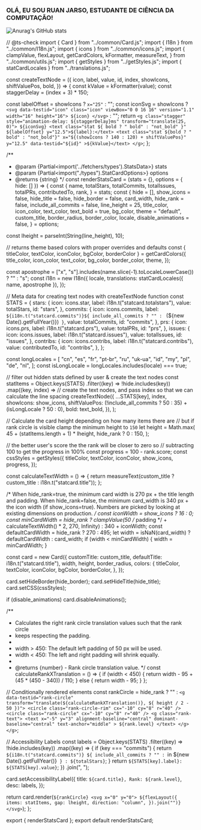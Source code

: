 ### OLÁ, EU SOU RUAN JARSO, ESTUDANTE DE CIÊNCIA DA COMPUTAÇÃO! 

![Anurag's GitHub stats](https://github-readme-stats.vercel.app/api?username=ruanjarso&theme=github_dark&show_icons=true)

// @ts-check
import { Card } from "../common/Card.js";
import { I18n } from "../common/I18n.js";
import { icons } from "../common/icons.js";
import {
  clampValue,
  flexLayout,
  getCardColors,
  kFormatter,
  measureText,
} from "../common/utils.js";
import { getStyles } from "../getStyles.js";
import { statCardLocales } from "../translations.js";

const createTextNode = ({
  icon,
  label,
  value,
  id,
  index,
  showIcons,
  shiftValuePos,
  bold,
}) => {
  const kValue = kFormatter(value);
  const staggerDelay = (index + 3) * 150;

  const labelOffset = showIcons ? `x="25"` : "";
  const iconSvg = showIcons
    ? `
    <svg data-testid="icon" class="icon" viewBox="0 0 16 16" version="1.1" width="16" height="16">
      ${icon}
    </svg>
  `
    : "";
  return `
    <g class="stagger" style="animation-delay: ${staggerDelay}ms" transform="translate(25, 0)">
      ${iconSvg}
      <text class="stat ${
        bold ? " bold" : "not_bold"
      }" ${labelOffset} y="12.5">${label}:</text>
      <text
        class="stat ${bold ? " bold" : "not_bold"}"
        x="${(showIcons ? 140 : 120) + shiftValuePos}"
        y="12.5"
        data-testid="${id}"
      >${kValue}</text>
    </g>
  `;
};

/**
 * @param {Partial<import('../fetchers/types').StatsData>} stats
 * @param {Partial<import("./types").StatCardOptions>} options
 * @returns {string}
 */
const renderStatsCard = (stats = {}, options = { hide: [] }) => {
  const {
    name,
    totalStars,
    totalCommits,
    totalIssues,
    totalPRs,
    contributedTo,
    rank,
  } = stats;
  const {
    hide = [],
    show_icons = false,
    hide_title = false,
    hide_border = false,
    card_width,
    hide_rank = false,
    include_all_commits = false,
    line_height = 25,
    title_color,
    icon_color,
    text_color,
    text_bold = true,
    bg_color,
    theme = "default",
    custom_title,
    border_radius,
    border_color,
    locale,
    disable_animations = false,
  } = options;

  const lheight = parseInt(String(line_height), 10);

  // returns theme based colors with proper overrides and defaults
  const { titleColor, textColor, iconColor, bgColor, borderColor } =
    getCardColors({
      title_color,
      icon_color,
      text_color,
      bg_color,
      border_color,
      theme,
    });

  const apostrophe = ["x", "s"].includes(name.slice(-1).toLocaleLowerCase())
    ? ""
    : "s";
  const i18n = new I18n({
    locale,
    translations: statCardLocales({ name, apostrophe }),
  });

  // Meta data for creating text nodes with createTextNode function
  const STATS = {
    stars: {
      icon: icons.star,
      label: i18n.t("statcard.totalstars"),
      value: totalStars,
      id: "stars",
    },
    commits: {
      icon: icons.commits,
      label: `${i18n.t("statcard.commits")}${
        include_all_commits ? "" : ` (${new Date().getFullYear()})`
      }`,
      value: totalCommits,
      id: "commits",
    },
    prs: {
      icon: icons.prs,
      label: i18n.t("statcard.prs"),
      value: totalPRs,
      id: "prs",
    },
    issues: {
      icon: icons.issues,
      label: i18n.t("statcard.issues"),
      value: totalIssues,
      id: "issues",
    },
    contribs: {
      icon: icons.contribs,
      label: i18n.t("statcard.contribs"),
      value: contributedTo,
      id: "contribs",
    },
  };

  const longLocales = [
    "cn",
    "es",
    "fr",
    "pt-br",
    "ru",
    "uk-ua",
    "id",
    "my",
    "pl",
    "de",
    "nl",
  ];
  const isLongLocale = longLocales.includes(locale) === true;

  // filter out hidden stats defined by user & create the text nodes
  const statItems = Object.keys(STATS)
    .filter((key) => !hide.includes(key))
    .map((key, index) =>
      // create the text nodes, and pass index so that we can calculate the line spacing
      createTextNode({
        ...STATS[key],
        index,
        showIcons: show_icons,
        shiftValuePos:
          (!include_all_commits ? 50 : 35) + (isLongLocale ? 50 : 0),
        bold: text_bold,
      }),
    );

  // Calculate the card height depending on how many items there are
  // but if rank circle is visible clamp the minimum height to `150`
  let height = Math.max(
    45 + (statItems.length + 1) * lheight,
    hide_rank ? 0 : 150,
  );

  // the better user's score the the rank will be closer to zero so
  // subtracting 100 to get the progress in 100%
  const progress = 100 - rank.score;
  const cssStyles = getStyles({
    titleColor,
    textColor,
    iconColor,
    show_icons,
    progress,
  });

  const calculateTextWidth = () => {
    return measureText(custom_title ? custom_title : i18n.t("statcard.title"));
  };

  /*
    When hide_rank=true, the minimum card width is 270 px + the title length and padding.
    When hide_rank=false, the minimum card_width is 340 px + the icon width (if show_icons=true).
    Numbers are picked by looking at existing dimensions on production.
  */
  const iconWidth = show_icons ? 16 : 0;
  const minCardWidth = hide_rank
    ? clampValue(50 /* padding */ + calculateTextWidth() * 2, 270, Infinity)
    : 340 + iconWidth;
  const defaultCardWidth = hide_rank ? 270 : 495;
  let width = isNaN(card_width) ? defaultCardWidth : card_width;
  if (width < minCardWidth) {
    width = minCardWidth;
  }

  const card = new Card({
    customTitle: custom_title,
    defaultTitle: i18n.t("statcard.title"),
    width,
    height,
    border_radius,
    colors: {
      titleColor,
      textColor,
      iconColor,
      bgColor,
      borderColor,
    },
  });

  card.setHideBorder(hide_border);
  card.setHideTitle(hide_title);
  card.setCSS(cssStyles);

  if (disable_animations) card.disableAnimations();

  /**
   * Calculates the right rank circle translation values such that the rank circle
   * keeps respecting the padding.
   *
   * width > 450: The default left padding of 50 px will be used.
   * width < 450: The left and right padding will shrink equally.
   *
   * @returns {number} - Rank circle translation value.
   */
  const calculateRankXTranslation = () => {
    if (width < 450) {
      return width - 95 + (45 * (450 - 340)) / 110;
    } else {
      return width - 95;
    }
  };

  // Conditionally rendered elements
  const rankCircle = hide_rank
    ? ""
    : `<g data-testid="rank-circle"
          transform="translate(${calculateRankXTranslation()}, ${
        height / 2 - 50
      })">
        <circle class="rank-circle-rim" cx="-10" cy="8" r="40" />
        <circle class="rank-circle" cx="-10" cy="8" r="40" />
        <g class="rank-text">
          <text
            x="-5"
            y="3"
            alignment-baseline="central"
            dominant-baseline="central"
            text-anchor="middle"
          >
            ${rank.level}
          </text>
        </g>
      </g>`;

  // Accessibility Labels
  const labels = Object.keys(STATS)
    .filter((key) => !hide.includes(key))
    .map((key) => {
      if (key === "commits") {
        return `${i18n.t("statcard.commits")} ${
          include_all_commits ? "" : `in ${new Date().getFullYear()}`
        } : ${totalStars}`;
      }
      return `${STATS[key].label}: ${STATS[key].value}`;
    })
    .join(", ");

  card.setAccessibilityLabel({
    title: `${card.title}, Rank: ${rank.level}`,
    desc: labels,
  });

  return card.render(`
    ${rankCircle}
    <svg x="0" y="0">
      ${flexLayout({
        items: statItems,
        gap: lheight,
        direction: "column",
      }).join("")}
    </svg>
  `);
};

export { renderStatsCard };
export default renderStatsCard;
